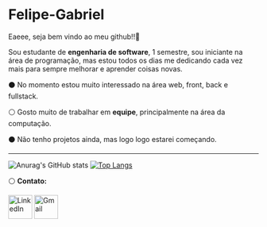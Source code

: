 # Felipe-Gabriel
Eaeee, seja bem vindo ao meu github!!👾

Sou estudante de **engenharia de software**, 1 semestre, sou iniciante na área de programação, mas estou todos os dias me dedicando cada vez mais para sempre melhorar e aprender coisas novas.

⚫️ No momento estou muito interessado na área web, front, back e fullstack.

⚪️ Gosto muito de trabalhar em **equipe**, principalmente na área da computação.

⚫️ Não tenho projetos ainda, mas logo logo estarei começando.

---------

![Anurag's GitHub stats](https://github-readme-stats.vercel.app/api?username=felipegabrielll&show_icons=true&theme=dark)
 [![Top Langs](https://github-readme-stats.vercel.app/api/top-langs/?username=felipegabrielll&show_icons&theme=dark)](https://github.com/leomunhoz1/github-readme-stats)

⚪️ **Contato:**

   [<img src="https://img.icons8.com/color/96/000000/linkedin.png" alt="LinkedIn" width="48"/>](https://www.linkedin.com/in/felipegabrielcc/)
   [<img src="https://img.icons8.com/color/96/000000/gmail.png" alt="Gmail" width="48"/>](fg0139784@gmail.com)
